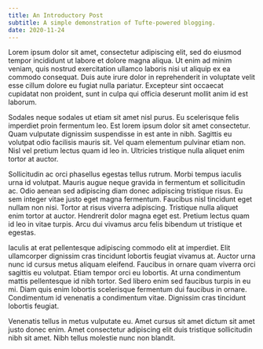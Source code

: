 ```yaml
---
title: An Introductory Post
subtitle: A simple demonstration of Tufte-powered blogging.
date: 2020-11-24
---
```

Lorem ipsum dolor sit amet, consectetur adipiscing elit, sed do eiusmod tempor incididunt ut labore et dolore magna aliqua. Ut enim ad minim veniam, quis nostrud exercitation ullamco laboris nisi ut aliquip ex ea commodo consequat. Duis aute irure dolor in reprehenderit in voluptate velit esse cillum dolore eu fugiat nulla pariatur. Excepteur sint occaecat cupidatat non proident, sunt in culpa qui officia deserunt mollit anim id est laborum.

Sodales neque sodales ut etiam sit amet nisl purus. Eu scelerisque felis imperdiet proin fermentum leo. Est lorem ipsum dolor sit amet consectetur. Quam vulputate dignissim suspendisse in est ante in nibh. Sagittis eu volutpat odio facilisis mauris sit. Vel quam elementum pulvinar etiam non. Nisl vel pretium lectus quam id leo in. Ultricies tristique nulla aliquet enim tortor at auctor.

Sollicitudin ac orci phasellus egestas tellus rutrum. Morbi tempus iaculis urna id volutpat. Mauris augue neque gravida in fermentum et sollicitudin ac. Odio aenean sed adipiscing diam donec adipiscing tristique risus. Eu sem integer vitae justo eget magna fermentum. Faucibus nisl tincidunt eget nullam non nisi. Tortor at risus viverra adipiscing. Tristique nulla aliquet enim tortor at auctor. Hendrerit dolor magna eget est. Pretium lectus quam id leo in vitae turpis. Arcu dui vivamus arcu felis bibendum ut tristique et egestas.

Iaculis at erat pellentesque adipiscing commodo elit at imperdiet. Elit ullamcorper dignissim cras tincidunt lobortis feugiat vivamus at. Auctor urna nunc id cursus metus aliquam eleifend. Faucibus in ornare quam viverra orci sagittis eu volutpat. Etiam tempor orci eu lobortis. At urna condimentum mattis pellentesque id nibh tortor. Sed libero enim sed faucibus turpis in eu mi. Diam quis enim lobortis scelerisque fermentum dui faucibus in ornare. Condimentum id venenatis a condimentum vitae. Dignissim cras tincidunt lobortis feugiat.

Venenatis tellus in metus vulputate eu. Amet cursus sit amet dictum sit amet justo donec enim. Amet consectetur adipiscing elit duis tristique sollicitudin nibh sit amet. Nibh tellus molestie nunc non blandit.


